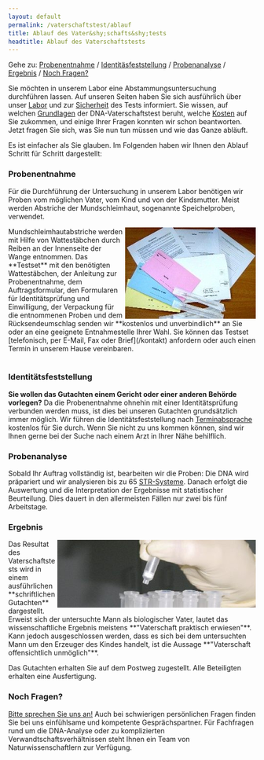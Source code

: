 ```yaml
---
layout: default
permalink: /vaterschaftstest/ablauf
title: Ablauf des Vater&shy;schafts&shy;tests
headtitle: Ablauf des Vaterschaftstests
---
```

Gehe zu: [Probenentnahme](#probenentnahme) / [Identitäsfeststellung](#identitätsfeststellung) / [Probenanalyse](#probenanalyse) / [Ergebnis](#ergebnis) / [Noch Fragen?](#noch-fragen)

Sie möchten in unserem Labor eine Abstammungsuntersuchung durchführen lassen. Auf unseren Seiten haben Sie sich ausführlich über unser [Labor](/wir) und zur [Sicherheit](/vaterschaftstest/sicherheit) des Tests informiert. Sie wissen, auf welchen [Grundlagen](/vaterschaftstest/grundlagen) der DNA-Vaterschaftstest beruht, welche [Kosten](/vaterschaftstest/preise) auf Sie zukommen, und einige Ihrer Fragen konnten wir schon beantworten. Jetzt fragen Sie sich, was Sie nun tun müssen und wie das Ganze abläuft.

Es ist einfacher als Sie glauben. Im Folgenden haben wir Ihnen den Ablauf Schritt für Schritt dargestellt:

### Probenentnahme
Für die Durchführung der Untersuchung in unserem Labor benötigen wir Proben vom möglichen Vater, vom Kind und von der Kindsmutter. Meist werden Abstriche der Mundschleimhaut, sogenannte Speichelproben, verwendet.

<img src="/assets/testset.jpg" align="right">
Mundschleimhautabstriche werden mit Hilfe von Wattestäbchen durch Reiben an der Innenseite der Wange entnommen. Das **Testset** mit den benötigten Wattestäbchen, der Anleitung zur Probenentnahme, dem Auftragsformular, den Formularen für Identitätsprüfung und Einwilligung, der Verpackung für die entnommenen Proben und dem Rücksendeumschlag senden wir **kostenlos und unverbindlich** an Sie oder an eine geeignete Entnahmestelle Ihrer Wahl. Sie können das Testset [telefonisch, per E-Mail, Fax oder Brief](/kontakt) anfordern oder auch einen Termin in unserem Hause vereinbaren.<br><br>

### Identitäts&shy;feststellung
**Sie wollen das Gutachten einem Gericht oder einer anderen Behörde vorlegen?** Da die Probenentnahme ohnehin mit einer Identitätsprüfung verbunden werden muss, ist dies bei unseren Gutachten grundsätzlich immer möglich. Wir führen die Identitätsfeststellung nach [Terminabsprache](/kontakt) kostenlos für Sie durch. Wenn Sie nicht zu uns kommen können, sind wir Ihnen gerne bei der Suche nach einem Arzt in Ihrer Nähe behilflich.

### Probenanalyse
Sobald Ihr Auftrag vollständig ist, bearbeiten wir die Proben: Die DNA wird präpariert und wir analysieren bis zu 65 [STR-Systeme](/vaterschaftstest/hintergrund). Danach erfolgt die Auswertung und die Interpretation der Ergebnisse mit statistischer Beurteilung. Dies dauert in den allermeisten Fällen nur zwei bis fünf Arbeitstage.

### Ergebnis
<img src="/assets/dna-prep.jpg" align="right">
Das Resultat des Vaterschaftstests wird in einem ausführlichen **schriftlichen Gutachten** dargestellt. Erweist sich der untersuchte Mann als biologischer Vater, lautet das wissenschaftliche Ergebnis meistens **"Vaterschaft praktisch erwiesen"**. Kann jedoch ausgeschlossen werden, dass es sich bei dem untersuchten Mann um den Erzeuger des Kindes handelt, ist die Aussage **"Vaterschaft offensichtlich unmöglich"**.

Das Gutachten erhalten Sie auf dem Postweg zugestellt. Alle Beteiligten erhalten eine Ausfertigung.

### Noch Fragen?
[Bitte sprechen Sie uns an!](/kontakt) Auch bei schwierigen persönlichen Fragen finden Sie bei uns einfühlsame und kompetente Gesprächspartner. Für Fachfragen rund um die DNA-Analyse oder zu komplizierten Verwandtschaftsverhältnissen steht Ihnen ein Team von Naturwissenschaftlern zur Verfügung.
